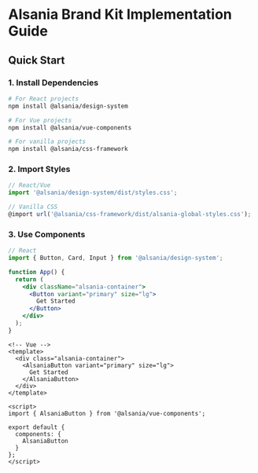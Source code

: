 # Alsania Brand Kit Implementation Guide

## Quick Start

### 1. Install Dependencies

```bash
# For React projects
npm install @alsania/design-system

# For Vue projects
npm install @alsania/vue-components

# For vanilla projects
npm install @alsania/css-framework
```

### 2. Import Styles

```javascript
// React/Vue
import '@alsania/design-system/dist/styles.css';

// Vanilla CSS
@import url('@alsania/css-framework/dist/alsania-global-styles.css');
```

### 3. Use Components

```jsx
// React
import { Button, Card, Input } from '@alsania/design-system';

function App() {
  return (
    <div className="alsania-container">
      <Button variant="primary" size="lg">
        Get Started
      </Button>
    </div>
  );
}
```

```vue
<!-- Vue -->
<template>
  <div class="alsania-container">
    <AlsaniaButton variant="primary" size="lg">
      Get Started
    </AlsaniaButton>
  </div>
</template>

<script>
import { AlsaniaButton } from '@alsania/vue-components';

export default {
  components: {
    AlsaniaButton
  }
};
</script>
